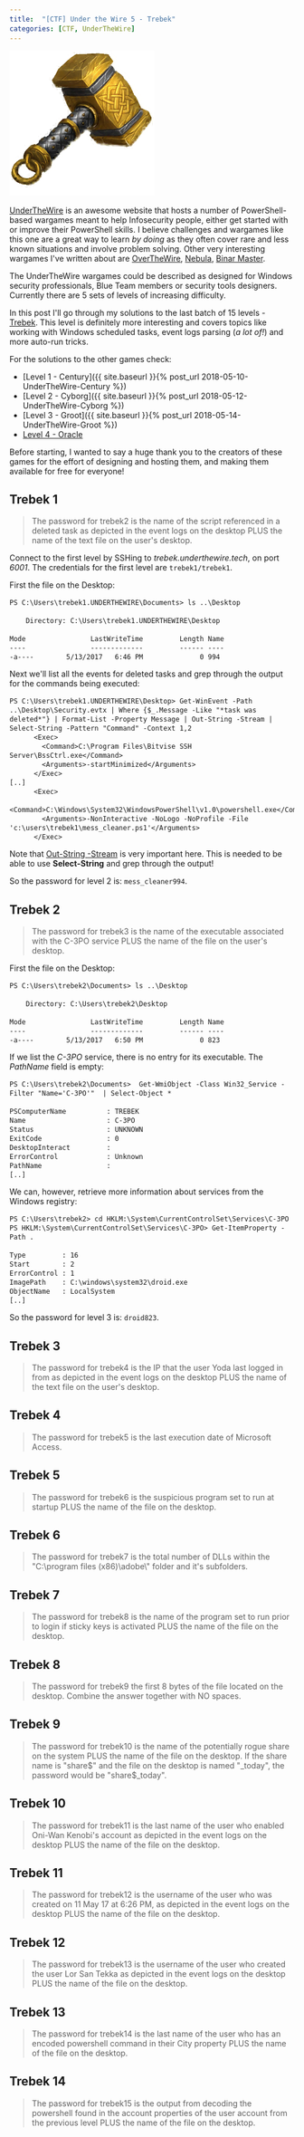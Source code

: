 ```yaml
---
title:  "[CTF] Under the Wire 5 - Trebek"
categories: [CTF, UnderTheWire]
---
```


![Logo](/assets/images/hammer4.png)

[UnderTheWire](http://underthewire.tech/index.htm) is an awesome website that hosts a number of PowerShell-based wargames meant to help Infosecurity people, either get started with or improve their PowerShell skills. I believe challenges and wargames like this one are a great way to learn *by doing* as they often cover rare and less known situations and involve problem solving. Other very interesting wargames I've written about are [OverTheWire](http://craftware.xyz/blog/categories/#OverTheWire), [Nebula](http://craftware.xyz/ctf/2012/07/21/Nebula-wargame-walkthrough.html), [Binar Master](http://craftware.xyz/blog/categories/#Binary-Master). 

The UnderTheWire wargames could be described as designed for Windows security professionals, Blue Team members or security tools designers. Currently there are 5 sets of levels of increasing difficulty. 

In this post I'll go through my solutions to the last batch of 15 levels - [Trebek](http://underthewire.tech/trebek/trebek.htm). This level is definitely more interesting and covers topics like working with Windows scheduled tasks, event logs parsing (*a lot of!*) and more auto-run tricks.

For the solutions to the other games check:
* [Level 1 - Century]({{ site.baseurl }}{% post_url 2018-05-10-UnderTheWire-Century %})
* [Level 2 - Cyborg]({{ site.baseurl }}{% post_url 2018-05-12-UnderTheWire-Cyborg %})
* [Level 3 - Groot]({{ site.baseurl }}{% post_url 2018-05-14-UnderTheWire-Groot %})
* [Level 4 - Oracle]()

Before starting, I wanted to say a huge thank you to the creators of these games for the effort of designing and hosting them, and making them available for free for everyone!

## Trebek 1

<blockquote>
  <p>The password for trebek2 is the name of the script referenced in a deleted task as depicted in the event logs on the desktop PLUS the name of the text file on the user's desktop.</p>
</blockquote>

Connect to the first level by SSHing to *trebek.underthewire.tech*, on port *6001*. The credentials for the first level are ```trebek1/trebek1```.

First the file on the Desktop:

```posh
PS C:\Users\trebek1.UNDERTHEWIRE\Documents> ls ..\Desktop

    Directory: C:\Users\trebek1.UNDERTHEWIRE\Desktop

Mode                LastWriteTime         Length Name
----                -------------         ------ ----
-a----        5/13/2017   6:46 PM              0 994
```

Next we'll list all the events for deleted tasks and grep through the output for the commands being executed:

```posh
PS C:\Users\trebek1.UNDERTHEWIRE\Desktop> Get-WinEvent -Path ..\Desktop\Security.evtx | Where {$_.Message -Like "*task was deleted*"} | Format-List -Property Message | Out-String -Stream | Select-String -Pattern "Command" -Context 1,2
      <Exec>
        <Command>C:\Program Files\Bitvise SSH Server\BssCtrl.exe</Command>
        <Arguments>-startMinimized</Arguments>
      </Exec>
[..]
      <Exec>
        <Command>C:\Windows\System32\WindowsPowerShell\v1.0\powershell.exe</Command>
        <Arguments>-NonInteractive -NoLogo -NoProfile -File 'c:\users\trebek1\mess_cleaner.ps1'</Arguments>
      </Exec>
```

<div class="box-note">
Note that <a href="https://docs.microsoft.com/en-us/powershell/module/microsoft.powershell.utility/out-string?view=powershell-6" target="_blank">Out-String -Stream</a> is very important here. This is needed to be able to use <b>Select-String</b> and grep through the output!
</div>

So the password for level 2 is: ```mess_cleaner994```.

## Trebek 2

<blockquote>
  <p>The password for trebek3 is the name of the executable associated with the C-3PO service PLUS the name of the file on the user's desktop.</p>
</blockquote>

First the file on the Desktop:

```posh
PS C:\Users\trebek2\Documents> ls ..\Desktop

    Directory: C:\Users\trebek2\Desktop

Mode                LastWriteTime         Length Name
----                -------------         ------ ----
-a----        5/13/2017   6:50 PM              0 823
```

If we list the *C-3PO* service, there is no entry for its executable. The *PathName* field is empty:

```posh
PS C:\Users\trebek2\Documents>  Get-WmiObject -Class Win32_Service -Filter "Name='C-3PO'"  | Select-Object *

PSComputerName          : TREBEK
Name                    : C-3PO
Status                  : UNKNOWN
ExitCode                : 0
DesktopInteract         :
ErrorControl            : Unknown
PathName                :
[..]
```

We can, however, retrieve more information about services from the Windows registry:

```posh
PS C:\Users\trebek2> cd HKLM:\System\CurrentControlSet\Services\C-3PO
PS HKLM:\System\CurrentControlSet\Services\C-3PO> Get-ItemProperty -Path .

Type         : 16
Start        : 2
ErrorControl : 1
ImagePath    : C:\windows\system32\droid.exe
ObjectName   : LocalSystem
[..]
```

So the password for level 3 is: ```droid823```.

## Trebek 3

<blockquote>
  <p>The password for trebek4 is the IP that the user Yoda last logged in from as depicted in the event logs on the desktop PLUS the name of the text file on the user's desktop.</p>
</blockquote>

## Trebek 4

<blockquote>
  <p>The password for trebek5 is the last execution date of Microsoft Access.</p>
</blockquote>

## Trebek 5

<blockquote>
  <p>The password for trebek6 is the suspicious program set to run at startup PLUS the name of the file on the desktop.</p>
</blockquote>

## Trebek 6

<blockquote>
  <p>The password for trebek7 is the total number of DLLs within the "C:\program files (x86)\adobe\" folder and it's subfolders.</p>
</blockquote>

## Trebek 7

<blockquote>
  <p>The password for trebek8 is the name of the program set to run prior to login if sticky keys is activated PLUS the name of the file on the desktop.</p>
</blockquote>

## Trebek 8

<blockquote>
  <p>The password for trebek9 the first 8 bytes of the file located on the desktop. Combine the answer together with NO spaces.</p>
</blockquote>

## Trebek 9

<blockquote>
  <p>The password for trebek10 is the name of the potentially rogue share on the system PLUS the name of the file on the desktop. If the share name is "share$" and the file on the desktop is named "_today", the password would be "share$_today".</p>
</blockquote>

## Trebek 10

<blockquote>
  <p>The password for trebek11 is the last name of the user who enabled Oni-Wan Kenobi's account as depicted in the event logs on the desktop PLUS the name of the file on the desktop.</p>
</blockquote>

## Trebek 11

<blockquote>
  <p>The password for trebek12 is the username of the user who was created on 11 May 17 at 6:26 PM, as depicted in the event logs on the desktop PLUS the name of the file on the desktop.</p>
</blockquote>

## Trebek 12

<blockquote>
  <p>The password for trebek13 is the username of the user who created the user Lor San Tekka as depicted in the event logs on the desktop PLUS the name of the file on the desktop.</p>
</blockquote>

## Trebek 13

<blockquote>
  <p>The password for trebek14 is the last name of the user who has an encoded powershell command in their City property PLUS the name of the file on the desktop.</p>
</blockquote>

## Trebek 14

<blockquote>
  <p>The password for trebek15 is the output from decoding the powershell found in the account properties of the user account from the previous level PLUS the name of the file on the desktop.</p>
</blockquote>
